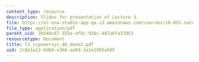 ```yaml
---
content_type: resource
description: Slides for presentation of Lecture 3.
file: https://ol-ocw-studio-app-qa.s3.amazonaws.com/courses/16-851-satellite-engineering-fall-2003/2c8a1a136db0e366ae8d1a1e2995a505_l3_scpowersys_dm_done2.pdf
file_type: application/pdf
parent_uid: 3b549c67-355e-4f8c-928c-487a6fa37853
resourcetype: Document
title: l3_scpowersys_dm_done2.pdf
uid: 2c8a1a13-6db0-e366-ae8d-1a1e2995a505
---
```


